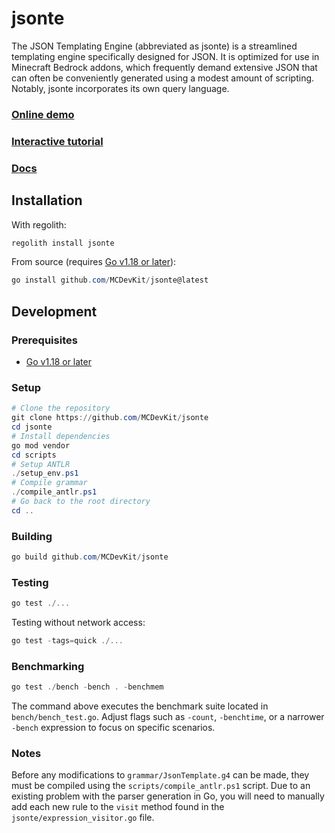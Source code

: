 # jsonte

The JSON Templating Engine (abbreviated as jsonte) is a streamlined 
templating engine specifically designed for JSON. 
It is optimized for use in Minecraft Bedrock addons, 
which frequently demand extensive JSON that can often be conveniently 
generated using a modest amount of scripting. Notably, jsonte incorporates its own query language.

### [Online demo](https://mcdevkit.com/json)

### [Interactive tutorial](https://mcdevkit.com/tutorial)

### [Docs](https://docs.mcdevkit.com/json-templating-engine/)

## Installation

With regolith:

```powershell
regolith install jsonte
```

From source (requires [Go v1.18 or later](https://golang.org/)):

```powershell
go install github.com/MCDevKit/jsonte@latest
```

## Development

### Prerequisites

- [Go v1.18 or later](https://golang.org/)

### Setup

```powershell
# Clone the repository
git clone https://github.com/MCDevKit/jsonte
cd jsonte
# Install dependencies
go mod vendor
cd scripts
# Setup ANTLR
./setup_env.ps1
# Compile grammar
./compile_antlr.ps1
# Go back to the root directory
cd ..
```

### Building

```powershell
go build github.com/MCDevKit/jsonte
```

### Testing

```powershell
go test ./...
```

Testing without network access:

```powershell
go test -tags=quick ./...
```

### Benchmarking

```powershell
go test ./bench -bench . -benchmem
```

The command above executes the benchmark suite located in `bench/bench_test.go`. Adjust
flags such as `-count`, `-benchtime`, or a narrower `-bench` expression to focus on specific scenarios.

### Notes

Before any modifications to `grammar/JsonTemplate.g4` can be made, 
they must be compiled using the `scripts/compile_antlr.ps1` script. 
Due to an existing problem with the parser generation in Go, 
you will need to manually add each new rule to the `visit` method 
found in the `jsonte/expression_visitor.go` file.
